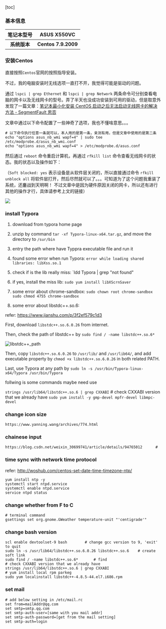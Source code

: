 [toc]

### 基本信息

|  笔记本型号  |     ASUS X550VC     |
| :----------: | :-----------------: |
| **系统版本** | **Centos 7.9.2009** |



### 安装Centos

直接按照`Centos`官网的按照指导安装。

不过，我的电脑安装时无线选项一直打不开，我觉得可能是驱动的问题。

通过 `lspci | grep Ethernet` 和 `lspci | grep Network` 两条命令可分别查看电脑的网卡以及无线网卡的型号。弄了半天也没成功安装到可用的驱动，但是取意外发现了一篇文章：[笔记本最小化安装 CentOS 启动之后无法启动无线网卡的解决方法 - SegmentFault 思否](https://segmentfault.com/a/1190000021652252) 

文章中通过以下命令配置了一些神奇了选项，我也不懂啥意思。。。

```
# 以下命令执行任意一条就可以，本人用的是第一条，亲测有用，但是文章中使用的是第二条
echo "options asus_nb_wmi wapf=4" | sudo tee /etc/modprobe.d/asus_nb_wmi.conf
echo "options asus_nb_wmi wapf=4" > /etc/modprobe.d/asus.conf
```

然后通过 `reboot` 命令重启计算机，再通过 `rfkill list` 命令查看无线网卡的状态。我的状态以及操作如下：

（`Soft blocked: yes` 表示设备是从软件层关闭的，所以直接通过命令 `rfkill unblock all` 将软件层打开，然后尽然就可以了。。。可知道为了这个问题我重装了系统，还鏖战到天明啊！ 不过文章中是因为硬件原因关闭的网卡，所以还有进行其他的操作才行，具体请参考上文的链接）

![](/home/shadow3d/Desktop/Centos7_Learning/KeepIt/enable_ASUS_network.png)


### install Typora
1. download from typora home page

2. unzip by command `tar -xf Typora-linux-x64.tar.gz`, and move the directory to `/sur/bin`

3. entry the path where have Typpra executable file and run it

4. found some error when run Typora: `error while loading shared libraries: libXss.so.1`

5. check if is the lib really miss: `ldd Typora | grep "not found"

6. if yes, install the miss lib: `sudo yum install libXScrnSaver`

7. some error about chrome-sandbox:
	`sudo chown root chrome-sandbox`
	`sudo chmod 4755 chrome-sandbox`
	
8. some error about libstdc++.so.6:

  refer: https://www.jianshu.com/p/3f2ef579c1d3

  First, download `libstdc++.so.6.0.26` from internet. 

  Then,  check the path of libstdc++ by `sudo find / -name libstdc++.so.6*`

  ![libstdc++_path](/home/shadow3d/Pictures/KeepIt/libstdc++_path.png)

  Then, copy `libstdc++.so.6.0.26` to `/usr/lib/` and `/usr/lib64/`, and add executable property by `chmod +x libstdc++.so.6.0.26` in both related PATH.

  Last, use Typora at any path by `sudo ln -s /usr/bin/Typora-linux-x64/Typora /usr/bin/Typora`

  follwing is some commands maybe need use

  `strings /usr/lib64/libstdc++.so.6 | grep CXXABI`	# check CXXABI version that we already have
  `sudo yum install -y gmp-devel mpfr-devel libmpc-devel`


### change icon size
	https://www.yanning.wang/archives/774.html
### chainese input
	https://blog.csdn.net/weixin_30699741/article/details/94765012		# 

### time sync with network time protocol

refer: http://woshub.com/centos-set-date-time-timezone-ntp/

```
yum install ntp -y
systemctl start ntpd.service
systemctl enable ntpd.service
service ntpd status
```

### change whether from F to C

```
# terminal command
gsettings set org.gnome.GWeather temperature-unit "'centigrade'"
```



### change bash version

	scl enable devtoolset-9 bash		# change gcc version to 9, 'exit' to quit
	sudo ln -s /usr/lib64/libstdc++.so.6.0.26 libstdc++.so.6	# create soft link
	sudo find / -name libstdc++.so.6*		# find
	# check CXXABI version that we already have
	strings /usr/lib64/libstdc++.so.6 | grep CXXABI	 
	# yum install local rpm parkeg
	sudo yum localinstall libstdc++-4.8.5-44.el7.i686.rpm

### set mail
```
# add below setting in /etc/mail.rc
set from=mailAddr@qq.com
set smtp=smtp.qq.com
set smtp-auth-user=[same with you mail addr]
set smtp-auth-password=[get from the mail setting]
set smtp-auth=login
```















